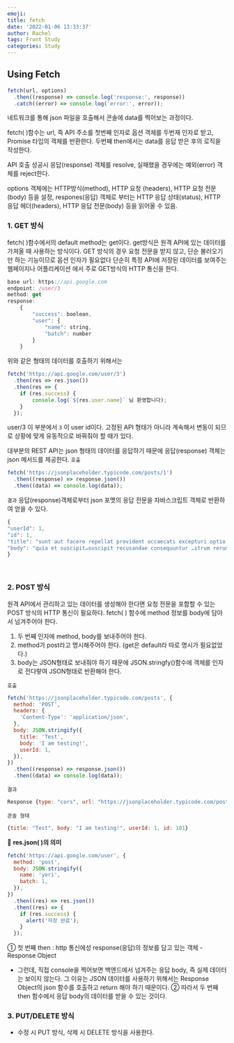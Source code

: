 ```yaml
---
emoji:
title: fetch
date: '2022-01-06 13:33:37'
author: Rachel
tags: Front Study
categories: Study
---
```


## Using Fetch

```js
fetch(url, options)
  .then((response) => console.log('response:', response))
  .catch((error) => console.log('error:', error));
```

네트워크를 통해 json 파일을 호출해서 콘솔에 data를 찍어보는 과정이다.

fetch( )함수는 url, 즉 API 주소를 첫번째 인자로 옵션 객체를 두번재 인자로 받고, Promise 타입의 객체를 반환한다.
두번째 then에서는 data를 응답 받은 후의 로직을 작성한다.

API 호출 성공시 응답(response) 객체를 resolve, 실패했을 경우에는 예외(error) 객체를 reject한다.

options 객체에는 HTTP방식(method), HTTP 요청 (headers), HTTP 요청 전문(body) 등을 설정,
respones(응답) 객체로 부터는 HTTP 응답 상태(status), HTTP 응답 헤더(headers), HTTP 응답 전문(body) 등을 읽어올 수 있음.

### 1. GET 방식

fetch( )함수에서의 default method는 get이다. get방식은 원격 API에 있는 데이터를 가져올 때 사용하는 방식이다.
GET 방식의 경우 요청 전문을 받지 않고, 단순 불러오기만 하는 기능이므로 옵션 인자가 필요없다
단순히 특정 API에 저장된 데이터를 보여주는 웹페이지나 어플리케이션 에서 주로 GET방식의 HTTP 통신을 한다.

```js
base url: https://api.google.com
endpoint: /user/3
method: get
response:
    {
        "success": boolean,
        "user": {
            "name": string,
            "batch": number
        }
    }
```

위와 같은 형태의 데이터를 호출하기 위해서는

```js
fetch('https://api.google.com/user/3')
  .then(res => res.json())
  .then(res => {
    if (res.success) {
        console.log(`${res.user.name}` 님 환영합니다);
    }
  });
```

user/3 이 부분에서 `3` 이 user id이다. 고정된 API 형태가 아니라 계속해서 변동이 되므로 상황에 맞게 유동적으로 바꿔줘야 할 때가 있다.

대부분의 REST API는 json 형태의 데이터를 응답하기 때문에 응답(response) 객체는 json 메서드를 제공한다.
`호출`

```js
fetch('https://jsonplaceholder.typicode.com/posts/1')
  .then((response) => response.json())
  .then((data) => console.log(data));
```

`결과`
응답(response)객체로부터 json 포멧의 응답 전문을 자바스크립트 객체로 반환하여 얻을 수 있다.

```js
{
"userId": 1,
"id": 1,
"title": "sunt aut facere repellat provident occaecati excepturi optio reprehenderit",
"body": "quia et suscipit↵suscipit recusandae consequuntur …strum rerum est autem sunt rem eveniet architecto"
}
```

<br />

### 2. POST 방식

원격 API에서 관리하고 있는 데이터를 생성해야 한다면 요청 전문을 포함할 수 있는 POST 방식의 HTTP 통신이 필요하다. fetch( ) 함수에 method 정보를 body에 담아서 넘겨주어야 한다.

1. 두 번째 인자에 method, body를 보내주어야 한다.
2. method가 post라고 명시해주어야 한다. (get은 default라 따로 명시가 필요없었다.)
3. body는 JSON형태로 보내줘야 하기 때문에 JSON.stringfy()함수에 객체를 인자로 전다랗여 JSON형태로 반환해야 한다.

`호출`

```js
fetch('https://jsonplaceholder.typicode.com/posts', {
  method: 'POST',
  headers: {
    'Content-Type': 'application/json',
  },
  body: JSON.stringify({
    title: 'Test',
    body: 'I am testing!',
    userId: 1,
  }),
})
  .then((response) => response.json())
  .then((data) => console.log(data));
```

`결과`

```js
Response {type: "cors", url: "https://jsonplaceholder.typicode.com/posts", redirected: false, status: 201, ok: true, …}
```

`콘솔 형태`

```js
{title: "Test", body: "I am testing!", userId: 1, id: 101}
```

🥑 **res.json( )의 의미**

```js
fetch('https://api.google.com/user', {
  method: 'post',
  body: JSON.stringify({
    name: 'yeri',
    batch: 1,
  }),
})
  .then((res) => res.json())
  .then((res) => {
    if (res.success) {
      alert('저장 완료');
    }
  });
```

① 첫 번째 then : http 통신에성 response(응답)의 정보를 담고 있는 객체 - Response Object

- 그런데, 직접 console을 찍어보면 백엔드에서 넘겨주는 응답 body, 즉 실제 데이터는 보이지 않는다.
  그 이유는 JSON 데이터를 사용하기 위해서는 Response Object의 json 함수를 호출하고 return 해야 하기 때문이다.
  ② 따라서 두 번째 then 함수에서 응답 body의 데이터를 받을 수 있는 것이다.

### 3. PUT/DELETE 방식

- 수정 시 PUT 방식, 삭제 시 DELETE 방식을 사용한다.
